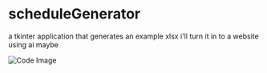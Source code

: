 # scheduleGenerator
a tkinter application that generates an example xlsx
i'll turn it in to a website using ai maybe

![Code Image](URL "Screenshot 2024-08-13 155706.png")

